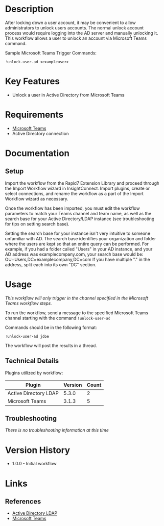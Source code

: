 # Description

After locking down a user account, it may be convenient to allow administrators to unlock users accounts. The normal unlock account process would require logging into the AD server and manually unlocking it. This workflow allows a user to unlock an account via Microsoft Teams command.

Sample Microsoft Teams Trigger Commands:

`!unlock-user-ad <exampleuser>`

# Key Features

* Unlock a user in Active Directory from Microsoft Teams

# Requirements

* [Microsoft Teams](https://insightconnect.help.rapid7.com/docs/microsoft-teams)
* Active Directory connection

# Documentation

## Setup

Import the workflow from the Rapid7 Extension Library and proceed through the Import Workflow wizard in InsightConnect. Import plugins, create or select connections, and rename the workflow as a part of the Import Workflow wizard as necessary.

Once the workflow has been imported, you must edit the workflow parameters to match your Teams channel and team name, as well as the search base for your Active Directory/LDAP instance (see troubleshooting for tips on setting search base). 

Setting the search base for your instance isn't very intuitive to someone unfamiliar with AD. The search base identifies your organization and folder where the users are kept so that an entire query can be performed. For example, if you had a folder called "Users" in your AD instance, and your AD address was examplecompany.com, your search base would be:
OU=Users,DC=examplecompany,DC=com
If you have multiple "." in the address, split each into its own "DC" section. 


# Usage

*This workflow will only trigger in the channel specified in the Microsoft Teams workflow steps.*

To run the workflow, send a message to the specified Microsoft Teams channel starting with the command `!unlock-user-ad`

Commands should be in the following format:

`!unlock-user-ad jdoe`

The workflow will post the results in a thread.

## Technical Details

Plugins utilized by workflow:

|Plugin|Version|Count|
|----|----|--------|
|Active Directory LDAP|5.3.0|2|
|Microsoft Teams|3.1.3|5|

## Troubleshooting

_There is no troubleshooting information at this time_

# Version History

* 1.0.0 - Initial workflow

# Links

## References

* [Active Directory LDAP](https://extensions.rapid7.com/extension/active_directory_ldap)
* [Microsoft Teams](https://teams.microsoft.com)
